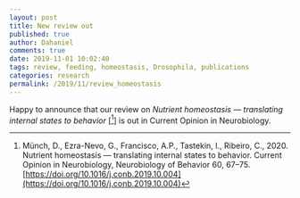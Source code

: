 ```yaml
---
layout: post
title: New review out
published: true
author: Dahaniel
comments: true
date: 2019-11-01 10:02:40
tags: review, feeding, homeostasis, Drosophila, publications
categories: research
permalink: /2019/11/review_homeostasis
---
```

Happy to announce that our review on *Nutrient homeostasis — translating internal states to behavior* [[^1]] is out in Current Opinion in Neurobiology.

[^1]: Münch, D., Ezra-Nevo, G., Francisco, A.P., Tastekin, I., Ribeiro, C., 2020. Nutrient homeostasis — translating internal states to behavior. Current Opinion in Neurobiology, Neurobiology of Behavior 60, 67–75. [https://doi.org/10.1016/j.conb.2019.10.004](https://doi.org/10.1016/j.conb.2019.10.004)
